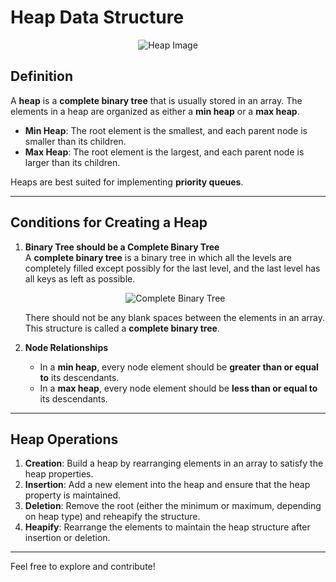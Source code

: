 # Heap Data Structure

<p align="center">
  <img src="https://media.geeksforgeeks.org/wp-content/cdn-uploads/20221220165711/MinHeapAndMaxHeap1.png" alt="Heap Image">
</p>

## Definition

A **heap** is a **complete binary tree** that is usually stored in an array. The elements in a heap are organized as either a **min heap** or a **max heap**.

- **Min Heap**: The root element is the smallest, and each parent node is smaller than its children.
- **Max Heap**: The root element is the largest, and each parent node is larger than its children.

Heaps are best suited for implementing **priority queues**.

---

## Conditions for Creating a Heap

1. **Binary Tree should be a Complete Binary Tree**  
   A **complete binary tree** is a binary tree in which all the levels are completely filled except possibly for the last level, and the last level has all keys as left as possible.

   <p align="center">
     <img src="https://media.geeksforgeeks.org/wp-content/uploads/20220407073253/t-300x273.jpg" alt="Complete Binary Tree">
   </p>

   There should not be any blank spaces between the elements in an array. This structure is called a **complete binary tree**.

2. **Node Relationships**  
   - In a **min heap**, every node element should be **greater than or equal to** its descendants.
   - In a **max heap**, every node element should be **less than or equal to** its descendants.

---

## Heap Operations

1. **Creation**: Build a heap by rearranging elements in an array to satisfy the heap properties.
2. **Insertion**: Add a new element into the heap and ensure that the heap property is maintained.
3. **Deletion**: Remove the root (either the minimum or maximum, depending on heap type) and reheapify the structure.
4. **Heapify**: Rearrange the elements to maintain the heap structure after insertion or deletion.

---

Feel free to explore and contribute!
